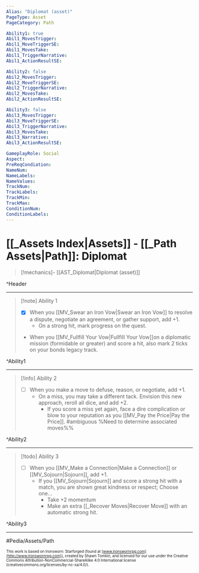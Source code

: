 ```yaml
---
Alias: "Diplomat (asset)"
PageType: Asset
PageCategory: Path

Ability1: true
Abil1_MovesTrigger:
Abil1_MoveTriggerSE:
Abil1_MovesTake:
Abil1_TriggerNarrative:
Abil1_ActionResultSE:

Ability2: false
Abil2_MovesTrigger:
Abil2_MoveTriggerSE:
Abil2_TriggerNarrative:
Abil2_MovesTake:
Abil2_ActionResultSE:

Ability3: false
Abil3_MovesTrigger:
Abil3_MoveTriggerSE:
Abil3_TriggerNarrative:
Abil3_MovesTake:
Abil3_Narrative:
Abil3_ActionResultSE:

GameplayRole: Social
Aspect: 
PreReqCondiation: 
NameNum:
NameLabels:
NameValues:
TrackNum:
TrackLabels:
TrackMin:
TrackMax:
ConditionNum:
ConditionLabels:
---
```

# [[_Assets Index|Assets]] - [[_Path Assets|Path]]: Diplomat

> [!mechanics]- [[AST_Diplomat|Diplomat (asset)]]

^Header

___
> [!note] Ability 1
> - [x] When you [[MV_Swear an Iron Vow|Swear an Iron Vow]] to resolve a dispute, negotiate an agreement, or gather support, add +1.
> 	- On a strong hit, mark progress on the quest. 
> - When you  [[MV_Fullfill Your Vow|Fullfill Your Vow]]on a diplomatic mission (formidable or greater) and score a hit, also mark 2 ticks on your bonds legacy track.

^Ability1

___
> [!info] Ability 2
> - [ ] When you make a move to defuse, reason, or negotiate, add +1. 
> 	- On a miss, you may take a different tack. Envision this new approach, reroll all dice, and add +2. 
> 		- If you score a miss yet again, face a dire complication or blow to your reputation as you [[MV_Pay the Price|Pay the Price]]. #ambiguous %Need to determine associated moves%%

^Ability2

___
> [!todo] Ability 3
> - [ ] When you [[MV_Make a Connection|Make a Connection]] or [[MV_Sojourn|Sojourn]], add +1. 
> 	- If you [[MV_Sojourn|Sojourn]] and score a strong hit with a match, you are shown great kindness or respect; Choose one...
> 		- Take +2 momentum
> 		- Make an extra [[_Recover Moves|Recover Move]] with an automatic strong hit.

^Ability3

___

#Pedia/Assets/Path 

<font size=-2>This work is based on Ironsworn: Starforged (found at [www.ironswornrpg.com](http://www.ironswornrpg.com)), created by Shawn Tomkin, and licensed for our use under the Creative Commons Attribution-NonCommercial-ShareAlike 4.0 International license  (creativecommons.org/licenses/by-nc-sa/4.0/).</font>